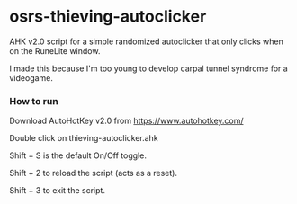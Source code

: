 # osrs-thieving-autoclicker

AHK v2.0 script for a simple randomized autoclicker that only clicks when on the RuneLite window.

I made this because I'm too young to develop carpal tunnel syndrome for a videogame.

### How to run

Download AutoHotKey v2.0 from https://www.autohotkey.com/

Double click on thieving-autoclicker.ahk

Shift + S is the default On/Off toggle.

Shift + 2 to reload the script (acts as a reset).

Shift + 3 to exit the script.
